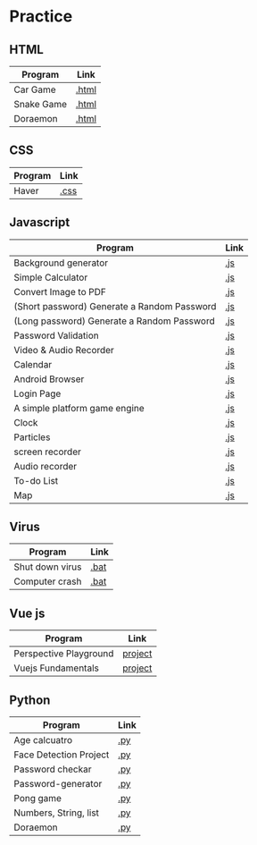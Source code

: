# Practice

## HTML
Program | Link
-- | --
Car Game | [.html](https://github.com/jatinkoli/Practice/blob/master/HTML/Car%20Game/car%20game.html)
Snake Game | [.html](https://github.com/jatinkoli/Practice/blob/master/HTML/Snake%20Game/Snake%20game.html)
Doraemon | [.html](https://github.com/jatinkoli/Practice/tree/master/HTML/Doraemon)

## CSS
Program | Link
-- | --
Haver | [.css](https://github.com/jatinkoli/Practice/tree/master/CSS/HAVER)

## Javascript
Program | Link
-- | --
Background generator | [.js](https://github.com/jatinkoli/Practice/tree/master/Javascript/Background%20generator)
Simple Calculator  | [.js](https://github.com/jatinkoli/Practice/tree/master/Javascript/Simple%20Calculator%20using%20HTML%2C%20CSS%2CJS)
Convert Image to PDF  | [.js](https://github.com/jatinkoli/Practice/blob/master/Javascript/Convert%20Image%20to%20PDF/index.html)
(Short password) Generate a Random Password | [.js](https://github.com/jatinkoli/Practice/tree/master/Javascript/(Short%20password)%20Generate%20a%20Random%20Password)
(Long password) Generate a Random Password | [.js](https://github.com/jatinkoli/Practice/tree/master/Javascript/(Long%20password)%20Generate%20a%20Random%20Password)
Password Validation | [.js](https://github.com/jatinkoli/Practice/tree/master/Javascript/Password%20Validation)
Video & Audio Recorder | [.js](https://github.com/jatinkoli/Practice/tree/master/Javascript/Video%20%26%20Audio%20Recorder)
Calendar | [.js](https://github.com/jatinkoli/Practice/tree/master/Javascript/Calendar)
Android Browser | [.js](https://github.com/jatinkoli/Practice/tree/master/Javascript/Android%20Browser)
Login Page | [.js](https://github.com/jatinkoli/Practice/tree/master/Javascript/Login%20page)
A simple platform game engine | [.js](https://github.com/jatinkoli/Practice/tree/master/Javascript/A%20simple%20platform%20game%20engine)
Clock | [.js](https://github.com/jatinkoli/Practice/tree/master/Javascript/Colck)
Particles | [.js](https://github.com/jatinkoli/Practice/tree/master/Javascript/Particles)
screen recorder | [.js](https://github.com/jatinkoli/Practice/tree/master/Javascript/screen%20recorder)
Audio recorder | [.js](https://github.com/jatinkoli/Practice/tree/master/Javascript/Audio%20recorder)
To-do List | [.js](https://github.com/jatinkoli/Practice/tree/master/Javascript/To-do%20List)
Map | [.js](https://github.com/jatinkoli/Practice/tree/master/Javascript/Map)
## Virus
Program | Link
-- | --
Shut down virus | [.bat](https://github.com/jatinkoli/Practice/blob/master/Virus/love.bat)
Computer crash | [.bat](https://github.com/jatinkoli/Practice/blob/master/Virus/Computer%20crash.bat)

## Vue js
Program | Link
-- | --
Perspective Playground | [project](https://github.com/jatinkoli/Practice/tree/master/Vue/Perspective%20Playground)
Vuejs Fundamentals | [project](https://github.com/jatinkoli/Practice/tree/master/Vue/Vuejs%20Fundamentals)

## Python
Program | Link
-- | --
Age calcuatro | [.py](https://github.com/jatinkoli/Practice/blob/master/python/Age%20calcuatro/main.py)
Face Detection Project | [.py](https://github.com/jatinkoli/Practice/tree/master/python/Face%20Detection%20Project)
Password checkar | [.py](https://github.com/jatinkoli/Practice/blob/master/python/Password%20checkar/main.py)
Password-generator | [.py](https://github.com/jatinkoli/Practice/blob/master/python/Password-generator/main.py)
Pong game| [.py]()
Numbers, String, list | [.py](https://github.com/jatinkoli/Practice/blob/master/python/numbers%2C%20String%2C%20list/Untitled.ipynb)
Doraemon | [.py](https://github.com/jatinkoli/Practice/blob/master/python/Doraemon/main.py)